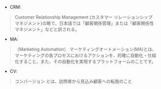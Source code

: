 + CRM: 
>Customer Relationship Management 
>(カスタマー リレーションシップ マネジメント)の略で、日本語では「顧客関係管理」または「顧客関係性マネジメント」などと訳される。
+ MA: 
>（Marketing Automation）
>マーケティングオートメーション(MA)とは、マーケティングの各プロセスにおけるアクションを、的確に自動化・仕組化すること、また、その自動化を実現するプラットフォームのことです。
+ CV:
>コンバージョン とは、訪問者から見込み顧客への転換のこと
